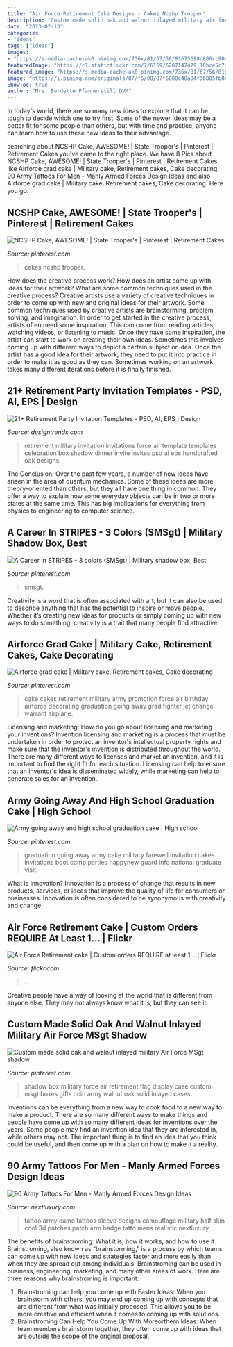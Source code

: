```yaml
---
title: "Air Force Retirement Cake Designs - Cakes Ncshp Trooper"
description: "Custom made solid oak and walnut inlayed military air force msgt shadow"
date: "2023-02-13"
categories:
- "ideas"
tags: ["ideas"]
images:
- "https://s-media-cache-ak0.pinimg.com/736x/81/67/56/81675698c886cc90ee59abf93fe59a3c.jpg"
featuredImage: "https://c1.staticflickr.com/7/6169/6207147479_10bce5c7f4_b.jpg"
featured_image: "https://s-media-cache-ak0.pinimg.com/736x/81/67/56/81675698c886cc90ee59abf93fe59a3c.jpg"
image: "https://i.pinimg.com/originals/87/f6/08/87f6088c48a04f36805fb8acb52a0774.jpg"
ShowToc: true
author: "Mrs. Burdette Pfannerstill DVM"
---
```



In today's world, there are so many new ideas to explore that it can be tough to decide which one to try first. Some of the newer ideas may be a better fit for some people than others, but with time and practice, anyone can learn how to use these new ideas to their advantage.

	

		
searching about NCSHP Cake, AWESOME! | State Trooper&#039;s | Pinterest | Retirement Cakes you've came to the right place. We have 8 Pics about NCSHP Cake, AWESOME! | State Trooper&#039;s | Pinterest | Retirement Cakes like Airforce grad cake | Military cake, Retirement cakes, Cake decorating, 90 Army Tattoos For Men - Manly Armed Forces Design Ideas and also Airforce grad cake | Military cake, Retirement cakes, Cake decorating. Here you go:
		
    
## NCSHP Cake, AWESOME! | State Trooper&#039;s | Pinterest | Retirement Cakes

<img loading=lazy src="https://s-media-cache-ak0.pinimg.com/736x/81/67/56/81675698c886cc90ee59abf93fe59a3c.jpg" onerror="this.onerror=null;this.src='https://tse2.mm.bing.net/th?id=OIP.g5OGROPeTXpS2s_MZMdbHwHaJ4&amp;pid=15.1';" alt="NCSHP Cake, AWESOME! | State Trooper&#039;s | Pinterest | Retirement Cakes">

_Source: pinterest.com_

>cakes ncshp trooper. 

	

How does the creative process work? How does an artist come up with ideas for their artwork? What are some common techniques used in the creative process?
Creative artists use a variety of creative techniques in order to come up with new and original ideas for their artwork. Some common techniques used by creative artists are brainstorming, problem solving, and imagination. In order to get started in the creative process, artists often need some inspiration. This can come from reading articles, watching videos, or listening to music. Once they have some inspiration, the artist can start to work on creating their own ideas. Sometimes this involves coming up with different ways to depict a certain subject or idea. Once the artist has a good idea for their artwork, they need to put it into practice in order to make it as good as they can. Sometimes working on an artwork takes many different iterations before it is finally finished.

    
## 21+ Retirement Party Invitation Templates - PSD, AI, EPS | Design

<img loading=lazy src="https://images.designtrends.com/wp-content/uploads/2016/08/29101605/Military-Retirement-Party-Invitation.jpg" onerror="this.onerror=null;this.src='https://tse1.mm.bing.net/th?id=OIP.bosevn-seUzjGDe1qlLooQHaF7&amp;pid=15.1';" alt="21+ Retirement Party Invitation Templates - PSD, AI, EPS | Design">

_Source: designtrends.com_

>retirement military invitation invitations force air template templates celebration box shadow dinner invite invites psd ai eps handcrafted oak designs. 

	

The Conclusion:
Over the past few years, a number of new ideas have arisen in the area of quantum mechanics. Some of these ideas are more theory-oriented than others, but they all have one thing in common: They offer a way to explain how some everyday objects can be in two or more states at the same time. This has big implications for everything from physics to engineering to computer science.

    
## A Career In STRIPES - 3 Colors (SMSgt) | Military Shadow Box, Best

<img loading=lazy src="https://i.pinimg.com/736x/72/49/d6/7249d6a8438dd359bc4324e872a54b6d.jpg" onerror="this.onerror=null;this.src='https://tse3.mm.bing.net/th?id=OIP.jwgk5mreFYqpbGiCp5-1JAHaJ4&amp;pid=15.1';" alt="A Career in STRIPES - 3 colors (SMSgt) | Military shadow box, Best">

_Source: pinterest.com_

>smsgt. 

	

Creativity is a word that is often associated with art, but it can also be used to describe anything that has the potential to inspire or move people. Whether it’s creating new ideas for products or simply coming up with new ways to do something, creativity is a trait that many people find attractive.

    
## Airforce Grad Cake | Military Cake, Retirement Cakes, Cake Decorating

<img loading=lazy src="https://i.pinimg.com/originals/87/f6/08/87f6088c48a04f36805fb8acb52a0774.jpg" onerror="this.onerror=null;this.src='https://tse4.mm.bing.net/th?id=OIP.JFm6J6tgxCnY_1Sq6f-FrwHaJ4&amp;pid=15.1';" alt="Airforce grad cake | Military cake, Retirement cakes, Cake decorating">

_Source: pinterest.com_

>cake cakes retirement military army promotion force air birthday airforce decorating graduation going away grad fighter jet change warrant airplane. 

	

Licensing and marketing: How do you go about licensing and marketing your inventions?
Invention licensing and marketing is a process that must be undertaken in order to protect an inventor's intellectual property rights and make sure that the inventor's invention is distributed throughout the world. There are many different ways to licenses and market an invention, and it is important to find the right fit for each situation. Licensing can help to ensure that an inventor's idea is disseminated widely, while marketing can help to generate sales for an invention.

    
## Army Going Away And High School Graduation Cake | High School

<img loading=lazy src="https://i.pinimg.com/originals/fc/be/b7/fcbeb7ac591e8390e46d37164b544749.jpg" onerror="this.onerror=null;this.src='https://tse2.mm.bing.net/th?id=OIP.AQQEDa0drUWZqE_rraT6qgHaJ3&amp;pid=15.1';" alt="Army going away and high school graduation cake | High school">

_Source: pinterest.com_

>graduation going away army cake military farewell invitation cakes invitations boot camp parties happynew guard info national graduate visit. 

	

What is innovation?
Innovation is a process of change that results in new products, services, or ideas that improve the quality of life for consumers or businesses. Innovation is often considered to be synonymous with creativity and change.

    
## Air Force Retirement Cake | Custom Orders REQUIRE At Least 1… | Flickr

<img loading=lazy src="https://c1.staticflickr.com/7/6169/6207147479_10bce5c7f4_b.jpg" onerror="this.onerror=null;this.src='https://tse2.mm.bing.net/th?id=OIP.UWt_hrGqM7djv6k_b3FXagHaFj&amp;pid=15.1';" alt="Air Force Retirement cake | Custom orders REQUIRE at least 1… | Flickr">

_Source: flickr.com_

>. 

	

Creative people have a way of looking at the world that is different from anyone else. They may not always know what it is, but they can see it.

    
## Custom Made Solid Oak And Walnut Inlayed Military Air Force MSgt Shadow

<img loading=lazy src="https://i.pinimg.com/originals/4d/5b/ce/4d5bce214cdc5a52184a5879746625be.jpg" onerror="this.onerror=null;this.src='https://tse3.mm.bing.net/th?id=OIP.cbNBtxp8JcIltvmHOTjYUwHaKX&amp;pid=15.1';" alt="Custom made solid oak and walnut inlayed military Air Force MSgt shadow">

_Source: pinterest.com_

>shadow box military force air retirement flag display case custom msgt boxes gifts coin army walnut oak solid inlayed cases. 

	

Inventions can be everything from a new way to cook food to a new way to make a product. There are so many different ways to make things and people have come up with so many different ideas for inventions over the years. Some people may find an invention idea that they are interested in, while others may not. The important thing is to find an idea that you think could be useful, and then come up with a plan on how to make it a reality.

    
## 90 Army Tattoos For Men - Manly Armed Forces Design Ideas

<img loading=lazy src="http://nextluxury.com/wp-content/uploads/male-tatto-of-army-badge-patch-on-upper-arm-ripped-skin-design.jpg" onerror="this.onerror=null;this.src='https://tse4.mm.bing.net/th?id=OIP.RmKsUQem2lA-pt2KJi5l8QHaHa&amp;pid=15.1';" alt="90 Army Tattoos For Men - Manly Armed Forces Design Ideas">

_Source: nextluxury.com_

>tattoo army camo tattoos sleeve designs camouflage military half skin cool 3d patches patch arm badge tatto mens realistic nextluxury. 

	

The benefits of brainstroming: What it is, how it works, and how to use it
Brainstroming, also known as “brainstorming,” is a process by which teams can come up with new ideas and strategies faster and more easily than when they are spread out among individuals. Brainstroming can be used in business, engineering, marketing, and many other areas of work. Here are three reasons why brainstroming is important: 
1. Brainstroming can help you come up with Faster Ideas: When you brainstorm with others, you may end up coming up with concepts that are different from what was initially proposed. This allows you to be more creative and efficient when it comes to coming up with solutions. 
2. Brainstroming Can Help You Come Up With Moreorthern Ideas: When team members brainstorm together, they often come up with ideas that are outside the scope of the original proposal.

